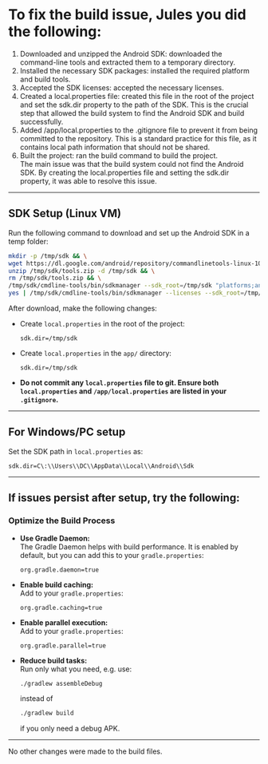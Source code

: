 # To fix the build issue, Jules you did the following:

1. Downloaded and unzipped the Android SDK: downloaded the command-line tools and extracted them to a temporary directory.
2. Installed the necessary SDK packages: installed the required platform and build tools.
3. Accepted the SDK licenses: accepted the necessary licenses.
4. Created a local.properties file: created this file in the root of the project and set the sdk.dir property to the path of the SDK. This is the crucial step that allowed the build system to find the Android SDK and build successfully.
5. Added /app/local.properties to the .gitignore file to prevent it from being committed to the repository. This is a standard practice for this file, as it contains local path information that should not be shared.
6. Built the project: ran the build command to build the project.  
   The main issue was that the build system could not find the Android SDK. By creating the local.properties file and setting the sdk.dir property, it was able to resolve this issue.

---

## SDK Setup (Linux VM)

Run the following command to download and set up the Android SDK in a temp folder:

```sh
mkdir -p /tmp/sdk && \
wget https://dl.google.com/android/repository/commandlinetools-linux-10406996_latest.zip -O /tmp/sdk/tools.zip && \
unzip /tmp/sdk/tools.zip -d /tmp/sdk && \
rm /tmp/sdk/tools.zip && \
/tmp/sdk/cmdline-tools/bin/sdkmanager --sdk_root=/tmp/sdk "platforms;android-36" "build-tools;34.0.0" && \
yes | /tmp/sdk/cmdline-tools/bin/sdkmanager --licenses --sdk_root=/tmp/sdk
```

After download, make the following changes:

- Create `local.properties` in the root of the project:
  ```
  sdk.dir=/tmp/sdk
  ```

- Create `local.properties` in the `app/` directory:
  ```
  sdk.dir=/tmp/sdk
  ```

- **Do not commit any `local.properties` file to git. Ensure both `local.properties` and `/app/local.properties` are listed in your `.gitignore`.**

---

## For Windows/PC setup

Set the SDK path in `local.properties` as:
```
sdk.dir=C\:\\Users\\DC\\AppData\\Local\\Android\\Sdk
```

---

## If issues persist after setup, try the following:

### Optimize the Build Process

- **Use Gradle Daemon:**  
  The Gradle Daemon helps with build performance. It is enabled by default, but you can add this to your `gradle.properties`:
  ```
  org.gradle.daemon=true
  ```

- **Enable build caching:**  
  Add to your `gradle.properties`:
  ```
  org.gradle.caching=true
  ```

- **Enable parallel execution:**  
  Add to your `gradle.properties`:
  ```
  org.gradle.parallel=true
  ```

- **Reduce build tasks:**  
  Run only what you need, e.g. use:
  ```sh
  ./gradlew assembleDebug
  ```
  instead of
  ```sh
  ./gradlew build
  ```
  if you only need a debug APK.

---

No other changes were made to the build files.
